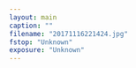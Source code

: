 ```yaml
---
layout: main
caption: ""
filename: "20171116221424.jpg"
fstop: "Unknown"
exposure: "Unknown"
---
```


